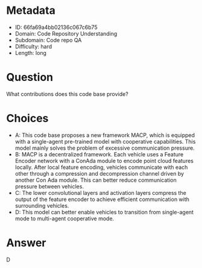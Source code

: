 # Metadata

- ID: 66fa69a4bb02136c067c6b75
- Domain: Code Repository Understanding
- Subdomain: Code repo QA
- Difficulty: hard
- Length: long

# Question

What contributions does this code base provide?

# Choices

- A: This code base proposes a new framework MACP, which is equipped with a single-agent pre-trained model with cooperative capabilities. This model mainly solves the problem of excessive communication pressure.
- B: MACP is a decentralized framework. Each vehicle uses a Feature Encoder network with a ConAda module to encode point cloud features locally. After local feature encoding, vehicles communicate with each other through a compression and decompression channel driven by another Con Ada module. This can better reduce communication pressure between vehicles.
- C: The lower convolutional layers and activation layers compress the output of the feature encoder to achieve efficient communication with surrounding vehicles.
- D: This model can better enable vehicles to transition from single-agent mode to multi-agent cooperative mode.

# Answer

D
